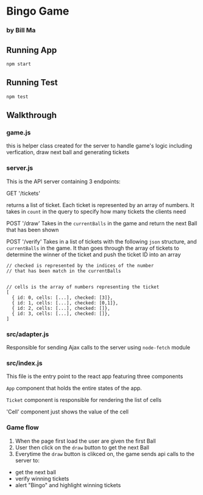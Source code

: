 # Bingo Game 
### by Bill Ma

## Running App  
```
npm start
```

## Running Test 
```
npm test
```

## Walkthrough

### game.js
this is helper class created for the server to handle game's logic including verfication, draw next ball and generating tickets

### server.js

This is the API server containing 3 endpoints:

GET '/tickets' 

returns a list of ticket. Each ticket is represented by an array of numbers.
It takes in `count` in the query to specify how many tickets the clients need

POST '/draw'
Takes in the `currentBalls` in the game and return the next Ball that has been shown

POST '/verify'
Takes in a list of tickets with the following `json` structure, and `currentBalls` in the game.
It than goes through the array of tickets to determine the winner of the ticket and push the ticket ID into an array

```
// checked is represented by the indices of the number
// that has been match in the currentBalls


// cells is the array of numbers representing the ticket
[
  { id: 0, cells: [...], checked: [3]},
  { id: 1, cells: [...], checked: [0,1]},
  { id: 2, cells: [...], checked: []},
  { id: 3, cells: [...], checked: []},
]
```
### src/adapter.js
Responsible for sending Ajax calls to the server using `node-fetch` module


### src/index.js
This file is the entry point to the react app featuring three components

`App` component that holds the entire states of the app. 

`Ticket` component is responsible for rendering the list of cells

'Cell' component just shows the value of the cell 


### Game flow 

1. When the page first load the user are given the first Ball 
2. User then click on the `draw` button to get the next Ball
3. Everytime the `draw` button is clikced on, the game sends api calls to the server to:
  * get the next ball 
  * verify winning tickets
  * alert "Bingo" and highlight winning tickets



